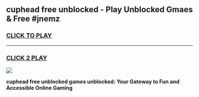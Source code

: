 
## cuphead free unblocked - Play Unblocked Gmaes & Free #jnemz
<h3>
<a href="https://news.freeplayer.one?title=cuphead_free_unblocked&ref=24F">CLICK TO PLAY</a></h3>
<hr>

<h3>
<a href="https://news.freeplayer.one?title=cuphead_free_unblocked&ref=24F">CLICK 2 PLAY</a>
  
</h3>

<a href="https://news.freeplayer.one?title=cuphead_free_unblocked&ref=24F/"><img src="https://clearcache.store/games.png"></a>


**cuphead free unblocked games unblocked: Your Gateway to Fun and Accessible Online Gaming**
